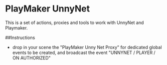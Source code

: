 # PlayMaker UnnyNet
This is a set of actions, proxies and tools to work with UnnyNet and Playmaker.

##Instructions

- drop in your scene the "PlayMaker Unny Net Proxy" for dedicated global events to be created, and broadcast the event "UNNYNET / PLAYER / ON AUTHORIZED"
  

